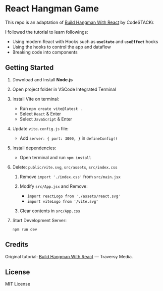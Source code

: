 # React Hangman Game
This repo is an adaptation of [Build Hangman With React](https://www.youtube.com/watch?v=jj0W8tYX_q8&list=PLillGF-RfqbY3c2r0htQyVbDJJoBFE6Rb&index=28&pp=iAQB) by CodeSTACKr. 

I followed the tutorial to learn followings:
- Using modern React with Hooks such as **`useState`** and **`useEffect`** hooks
- Using the hooks to control the app and dataflow
- Breaking code into components

## Getting Started

1. Download and Install **Node.js**
2. Open project folder in VSCode Integrated Terminal
3. Install Vite on terminal:
    - Run `npm create vite@latest .`
    - Select `React` & Enter
    - Select `JavaScript` & Enter
4. Update `vite.config.js` file:
    - Add `server: { port: 3000, }` in `defineConfig()`
5. Install dependencies:
    - Open terminal and run `npm install`
6. Delete: `public/vite.svg`, `src/assets`, `src/index.css`
    1. Remove `import './index.css'` from `src/main.jsx`
    2. Modify `src/App.jsx` and Remove:
        - `import reactLogo from './assets/react.svg'`
        - `import viteLogo from '/vite.svg'`
        
    3. Clear contents in `src/App.css`

7. Start Development Server: 
    ```
    npm run dev 
    ``` 

## Credits
Original tutorial: [Build Hangman With React](https://www.youtube.com/watch?v=jj0W8tYX_q8&list=PLillGF-RfqbY3c2r0htQyVbDJJoBFE6Rb&index=28&pp=iAQB) — Traversy Media.

## License
MIT License